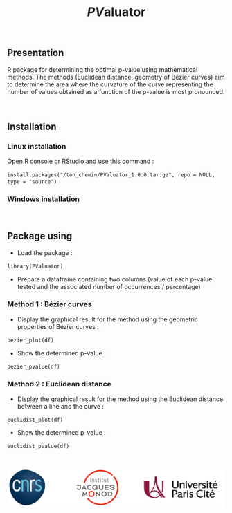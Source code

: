 <h1 align="center"><i>PV</i>aluator</h1>


&nbsp;


## Presentation
R package for determining the optimal p-value using mathematical methods.
The methods (Euclidean distance, geometry of Bézier curves) aim to determine the area where the curvature of the curve representing the number of values obtained as a function of the p-value is most pronounced.

&nbsp;


## Installation
### Linux installation
Open R console or RStudio and use this command :

```
install.packages("/ton_chemin/PValuator_1.0.0.tar.gz", repo = NULL, type = "source")
```

### Windows installation


&nbsp;


## Package using

* Load the package : 

```
library(PValuator)
```

* Prepare a dataframe containing two columns (value of each p-value tested and the associated number of occurrences / percentage)

### Method 1 : Bézier curves

* Display the graphical result for the method using the geometric properties of Bézier curves :

```
bezier_plot(df)
```

* Show the determined p-value :

```
bezier_pvalue(df)
```

### Method 2 : Euclidean distance

* Display the graphical result for the method using the Euclidean distance between a line and the curve :

```
euclidist_plot(df)
```

* Show the determined p-value :

```
euclidist_pvalue(df)
```


&nbsp;


<div align="center"><img src="All_logos.png" width="500"></div>
